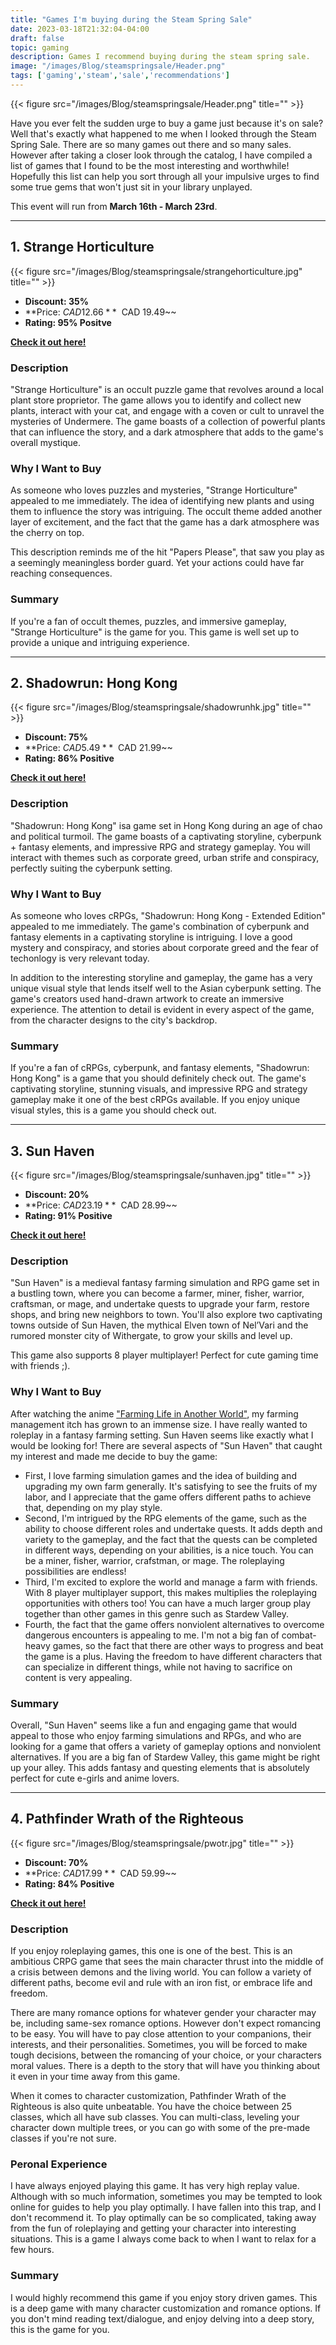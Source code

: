 ```yaml
---
title: "Games I'm buying during the Steam Spring Sale"
date: 2023-03-18T21:32:04-04:00
draft: false
topic: gaming
description: Games I recommend buying during the steam spring sale.  
image: "/images/Blog/steamspringsale/Header.png"
tags: ['gaming','steam','sale','recommendations']
---
```


{{< figure src="/images/Blog/steamspringsale/Header.png" title="" >}}

Have you ever felt the sudden urge to buy a game just because it's on sale?  Well that's exactly what happened to me when I looked through the Steam Spring Sale. There are so many games out there and so many sales.  However after taking a closer look through the catalog, I have compiled a list of games that I found to be the most interesting and worthwhile!  Hopefully this list can help you sort through all your impulsive urges to find some true gems that won't just sit in your library unplayed.

This event will run from **March 16th - March 23rd**. 

---
## 1. Strange Horticulture
{{< figure src="/images/Blog/steamspringsale/strangehorticulture.jpg" title="" >}}

- **Discount: 35%**
- **Price: $CAD 12.66** ~~$CAD 19.49~~
- **Rating: 95% Positve**

[**Check it out here!**](https://store.steampowered.com/app/1574580/Strange_Horticulture/)

### Description
"Strange Horticulture" is an occult puzzle game that revolves around a local plant store proprietor. The game allows you to identify and collect new plants, interact with your cat, and engage with a coven or cult to unravel the mysteries of Undermere. The game boasts of a collection of powerful plants that can influence the story, and a dark atmosphere that adds to the game's overall mystique.

### Why I Want to Buy
As someone who loves puzzles and mysteries, "Strange Horticulture" appealed to me immediately. The idea of identifying new plants and using them to influence the story was intriguing.  The occult theme added another layer of excitement, and the fact that the game has a dark atmosphere was the cherry on top.  

This description reminds me of the hit "Papers Please", that saw you play as a seemingly meaningless border guard.  Yet your actions could have far reaching consequences.

### Summary
If you're a fan of occult themes, puzzles, and immersive gameplay, "Strange Horticulture" is the game for you.  This game is well set up to provide a unique and intriguing experience.

---
## 2. Shadowrun: Hong Kong

{{< figure src="/images/Blog/steamspringsale/shadowrunhk.jpg" title="" >}}

- **Discount: 75%**
- **Price: $CAD 5.49** ~~$CAD 21.99~~
- **Rating: 86% Positive**

[**Check it out here!**](https://store.steampowered.com/app/346940/Shadowrun_Hong_Kong__Extended_Edition/)

### Description
"Shadowrun: Hong Kong" isa game set in Hong Kong during an age of chao and political turmoil.  The game boasts of a captivating storyline, cyberpunk + fantasy elements, and impressive RPG and strategy gameplay.  You will interact with themes such as corporate greed, urban strife and conspiracy, perfectly suiting the cyberpunk setting.

### Why I Want to Buy
As someone who loves cRPGs, "Shadowrun: Hong Kong - Extended Edition" appealed to me immediately. The game's combination of cyberpunk and fantasy elements in a captivating storyline is intriguing.  I love a good mystery and conspiracy, and stories about corporate greed and the fear of techonlogy is very relevant today.

In addition to the interesting storyline and gameplay, the game has a very unique visual style that lends itself well to the Asian cyberpunk setting. The game's creators used hand-drawn artwork to create an immersive experience. The attention to detail is evident in every aspect of the game, from the character designs to the city's backdrop.

### Summary
If you're a fan of cRPGs, cyberpunk, and fantasy elements, "Shadowrun: Hong Kong" is a game that you should definitely check out. The game's captivating storyline, stunning visuals, and impressive RPG and strategy gameplay make it one of the best cRPGs available.  If you enjoy unique visual styles, this is a game you should check out.

---
## 3. Sun Haven

{{< figure src="/images/Blog/steamspringsale/sunhaven.jpg" title="" >}}

- **Discount: 20%**
- **Price: $CAD 23.19** ~~$CAD 28.99~~
- **Rating: 91% Positive**

[**Check it out here!**](https://store.steampowered.com/app/1432860/Sun_Haven/)

### Description
"Sun Haven" is a medieval fantasy farming simulation and RPG game set in a bustling town, where you can become a farmer, miner, fisher, warrior, craftsman, or mage, and undertake quests to upgrade your farm, restore shops, and bring new neighbors to town. You'll also explore two captivating towns outside of Sun Haven, the mythical Elven town of Nel’Vari and the rumored monster city of Withergate, to grow your skills and level up.

This game also supports 8 player multiplayer!  Perfect for cute gaming time with friends ;).

### Why I Want to Buy
After watching the anime ["Farming Life in Another World"](https://myanimelist.net/anime/51462/Isekai_Nonbiri_Nouka?q=farming%20life%20in%20another%20world&cat=anime), my farming management itch has grown to an immense size.  I have really wanted to roleplay in a fantasy farming setting.  Sun Haven seems like exactly what I would be looking for! There are several aspects of "Sun Haven" that caught my interest and made me decide to buy the game:

- First, I love farming simulation games and the idea of building and upgrading my own farm generally. It's satisfying to see the fruits of my labor, and I appreciate that the game offers different paths to achieve that, depending on my play style.  
- Second, I'm intrigued by the RPG elements of the game, such as the ability to choose different roles and undertake quests. It adds depth and variety to the gameplay, and the fact that the quests can be completed in different ways, depending on your abilities, is a nice touch. You can be a miner, fisher, warrior, crafstman, or mage.  The roleplaying possibilities are endless!
- Third, I'm excited to explore the world and manage a farm with friends.  With 8 player multiplayer support, this makes multiplies the roleplaying opportunities with others too! You can have a much larger group play together than other games in this genre such as Stardew Valley.
- Fourth, the fact that the game offers nonviolent alternatives to overcome dangerous encounters is appealing to me. I'm not a big fan of combat-heavy games, so the fact that there are other ways to progress and beat the game is a plus.  Having the freedom to have different characters that can specialize in different things, while not having to sacrifice on content is very appealing.

### Summary
Overall, "Sun Haven" seems like a fun and engaging game that would appeal to those who enjoy farming simulations and RPGs, and who are looking for a game that offers a variety of gameplay options and nonviolent alternatives.  If you are a big fan of Stardew Valley, this game might be right up your alley.  This adds fantasy and questing elements that is absolutely perfect for cute e-girls and anime lovers. 



---
## 4. Pathfinder Wrath of the Righteous

{{< figure src="/images/Blog/steamspringsale/pwotr.jpg" title="" >}}

- **Discount: 70%**
- **Price: $CAD 17.99** ~~$CAD 59.99~~
- **Rating: 84% Positive**

[**Check it out here!**](https://store.steampowered.com/app/1184370/Pathfinder_Wrath_of_the_Righteous__Enhanced_Edition/)

### Description
If you enjoy roleplaying games, this one is one of the best.  This is an ambitious CRPG game that sees the main character thrust into the middle of a crisis between demons and the living world.  You can follow a variety of different paths, become evil and rule with an iron fist, or embrace life and freedom.  

There are many romance options for whatever gender your character may be, including same-sex romance options.  However don't expect romancing to be easy.  You will have to pay close attention to your companions, their interests, and their personalities.  Sometimes, you will be forced to make tough decisions, between the romancing of your choice, or your characters moral values.  There is a depth to the story that will have you thinking about it even in your time away from this game.

When it comes to character customization, Pathfinder Wrath of the Righteous is also quite unbeatable.  You have the choice between 25 classes, which all have sub classes.  You can multi-class, leveling your character down multiple trees, or you can go with some of the pre-made classes if you're not sure.  

### Peronal Experience
I have always enjoyed playing this game.  It has very high replay value.  Although with so much information, sometimes you may be tempted to look online for guides to help you play optimally.  I have fallen into this trap, and I don't recommend it.  To play optimally can be so complicated, taking away from the fun of roleplaying and getting your character into interesting situations.  This is a game I always come back to when I want to relax for a few hours.

### Summary
I would highly recommend this game if you enjoy story driven games.  This is a deep game with many character customization and romance options.  If you don't mind reading text/dialogue, and enjoy delving into a deep story, this is the game for you. 

